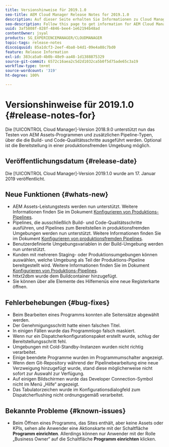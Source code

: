 ```yaml
---
title: Versionshinweise für 2019.1.0
seo-title: AEM Cloud Manager Release Notes for 2019.1.0
description: Auf dieser Seite erhalten Sie Informationen zu Cloud Manager Version 2019.1.0.
seo-description: Follow this page to get information for AEM Cloud Manager Release 2019.1.0.
uuid: 3af5808f-828f-4846-bee4-1e62194b48ad
contentOwner: jsyal
products: SG_EXPERIENCEMANAGER/CLOUDMANAGER
topic-tags: release-notes
discoiquuid: 85a1dcf3-2eef-4ba8-b4d1-09e4a88c7bd0
feature: Release Information
exl-id: 383ca5a0-4b0b-48e9-aa48-1d1388875329
source-git-commit: 6572c16aea2c5d2d1032ca5b0f5d75ade65c3a19
workflow-type: tm+mt
source-wordcount: '319'
ht-degree: 100%

---
```


# Versionshinweise für 2019.1.0 {#release-notes-for}

Die [!UICONTROL Cloud Manager]-Version 2018.9.0 unterstützt nun das Testen von AEM Assets-Programmen und zusätzlichen Pipeline-Typen, über die die Build- und Code-Qualitätsschritte ausgeführt werden. Optional ist die Bereitstellung in einer produktionsfremden Umgebung möglich.

## Veröffentlichungsdatum {#release-date}

Die [!UICONTROL Cloud Manager]-Version 2019.1.0 wurde am 17. Januar 2019 veröffentlicht.

## Neue Funktionen {#whats-new}

* AEM Assets-Leistungstests werden nun unterstützt. Weitere Informationen finden Sie im Dokument [Konfigurieren von Produktions-Pipelines](/help/using/production-pipelines.md).
* Pipelines, die ausschließlich Build- und Code-Qualitätsschritte ausführen, und Pipelines zum Bereitstellen in produktionsfremden Umgebungen werden nun unterstützt. Weitere Informationen finden Sie im Dokument [Konfigurieren von produktionsfremden Pipelines](/help/using/non-production-pipelines.md).
* Benutzerdefinierte Umgebungsvariablen in der Build-Umgebung werden nun unterstützt.
* Kunden mit mehreren Staging- oder Produktionsumgebungen können auswählen, welche Umgebung als Teil der Produktions-Pipeline bereitgestellt wird. Weitere Informationen finden Sie im Dokument [Konfigurieren von Produktions-Pipelines](/help/using/production-pipelines.md).
* httxt2dbm wurde dem Buildcontainer hinzugefügt.
* Sie können über alle Elemente des Hilfemenüs eine neue Registerkarte öffnen.

## Fehlerbehebungen {#bug-fixes}

* Beim Bearbeiten eines Programms konnten alle Seitensätze abgewählt werden.
* Der Genehmigungsschritt hatte einen falschen Titel.
* In einigen Fällen wurde das Programmlogo falsch maskiert.
* Wenn nur ein Dispatcherkonfigurationspaket erstellt wurde, schlug der Bereitstellungsschritt fehl.
* Umgebungen mit Cold-Standby-Instanzen wurden nicht richtig verarbeitet.
* Einige beendete Programme wurden im Programmumschalter angezeigt.
* Wenn dem Git-Repository während der Pipelinebearbeitung eine neue Verzweigung hinzugefügt wurde, stand diese möglicherweise nicht sofort zur Auswahl zur Verfügung.
* Auf einigen Bildschirmen wurde das Developer Connection-Symbol nicht im Menü „Hilfe“ angezeigt.
* Das Tabulatorzeichen wurde im Konfigurationsdialogfeld zum Dispatcherflushing nicht ordnungsgemäß verarbeitet.

## Bekannte Probleme {#known-issues}

* Beim Öffnen eines Programms, das Sites enthält, aber keine Assets oder KPIs, sehen alle Anwender eine Aktionskarte mit der Schaltfläche **Programm einrichten**. Allerdings können nur Anwender mit der Rolle „Business Owner“ auf die Schaltfläche **Programm einrichten** klicken.
